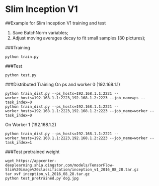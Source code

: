 # Slim Inception V1

##Example for Slim Inception V1 training and test
1. Save BatchNorm variables;
2. Adjust moving averages decay to fit small samples (30 pictures);

###Training
```shell
python train.py
```

###Test
```shell
python test.py
```

###Distributed Training
On ps and worker 0 (192.168.1.1)
```shell
python train_dist.py --ps_hosts=192.168.1.1:2221 --worker_hosts=192.168.1.1:2223,192.168.1.2:2223 --job_name=ps --task_index=0
python train_dist.py --ps_hosts=192.168.1.1:2221 --worker_hosts=192.168.1.1:2223,192.168.1.2:2223 --job_name=worker --task_index=0
```

On Worker 1 (192.168.1.2)
```shell
python train_dist.py --ps_hosts=192.168.1.1:2221 --worker_hosts=192.168.1.1:2223,192.168.1.2:2223 --job_name=worker --task_index=1
```

###Test pretrained weight
```shell
wget https://appcenter-deeplearning.sh1a.qingstor.com/models/TensorFlow-Slim%20image%20classification/inception_v1_2016_08_28.tar.gz
tar xvf inception_v1_2016_08_28.tar.gz
python test_pretrained.py dog.jpg
```
